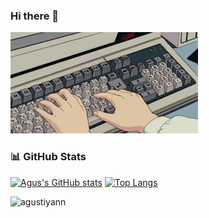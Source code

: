 ### Hi there 👋

<img src="typing.gif" width="300" />

### :bar_chart: GitHub Stats
[![Agus's GitHub stats](https://github-readme-stats.vercel.app/api?username=agustiyann&show_icons=true&theme=vue&hide_border=true)](https://github.com/anuraghazra/github-readme-stats)
[![Top Langs](https://github-readme-stats.vercel.app/api/top-langs/?username=agustiyann&layout=compact&&theme=vue&hide_border=true)](https://github.com/anuraghazra/github-readme-stats)

<img src="https://komarev.com/ghpvc/?username=agustiyann&label=Provile%20views&color=67C397&style=flat" alt="agustiyann" />
